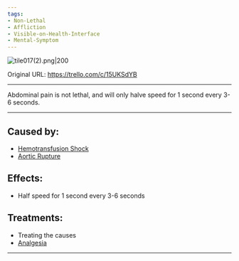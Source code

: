 ```yaml
---
tags:
- Non-Lethal
- Affliction
- Visible-on-Health-Interface
- Mental-Symptom
---
```


![tile017(2).png\|200](/Symptoms/Abdominal%20Pain%20-%20Attachments/6718845db30472d958dd7b37.png)

Original URL: https://trello.com/c/15UKSdYB

---

Abdominal pain is not lethal, and will only halve speed for 1 second every 3-6 seconds.

---

## Caused by:

- [Hemotransfusion Shock](../Blood/Hemotransfusion%20Shock.md)
- [Aortic Rupture](../Torso/Aortic%20Rupture.md)

## Effects:

- Half speed for 1 second every 3-6 seconds

## Treatments:

- Treating the causes
- [Analgesia](../Torso/Analgesia.md)

---

